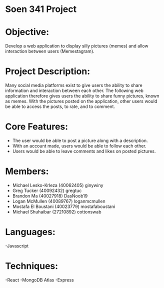 # Soen 341 Project

# Objective:

Develop a web application to display silly pictures (memes) and allow interaction between users (Memestagram).

# Project Description:

Many social media platforms exist to give users the ability to share information and interaction between each other. The following web application therefore gives users the ability to share funny pictures, known as memes. With the pictures posted on the application, other users would be able to access the posts, to rate, and to comment.

# Core Features:

- The user would be able to post a picture along with a description.
- With an account made, users would be able to follow each other.
- Users would be able to leave comments and likes on posted pictures.

# Members:

- Michael Lesko-Krleza (40062405) ginywiny
- Greg Tucker (40092432) gregtuc
- Brandon Ma (40027918) DasNoob19
- Logan McMullen (40089767) loganmcmullen
- Mostafa El Boustani (40023779) mostafaboustani
- Michael Shuhaibar (27210892) cottonswab

# Languages:
-Javascript

# Techniques:
-React
-MongoDB Atlas
-Express

